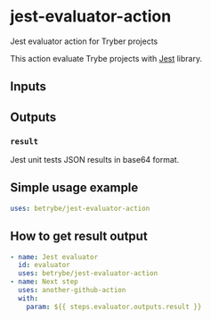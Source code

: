 # jest-evaluator-action
Jest evaluator action for Tryber projects

This action evaluate Trybe projects with [Jest](https://jestjs.io/) library.

## Inputs

## Outputs

### `result`

Jest unit tests JSON results in base64 format.

## Simple usage example
```yml
uses: betrybe/jest-evaluator-action
```

## How to get result output
```yml
- name: Jest evaluator
  id: evaluator
  uses: betrybe/jest-evaluator-action
- name: Next step
  uses: another-github-action
  with:
    param: ${{ steps.evaluator.outputs.result }}
```
